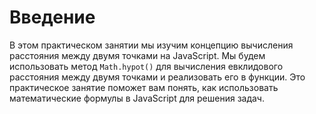 # Введение

В этом практическом занятии мы изучим концепцию вычисления расстояния между двумя точками на JavaScript. Мы будем использовать метод `Math.hypot()` для вычисления евклидового расстояния между двумя точками и реализовать его в функции. Это практическое занятие поможет вам понять, как использовать математические формулы в JavaScript для решения задач.

